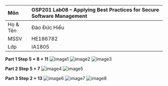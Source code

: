 
| Môn | OSP201 Lab08 – Applying Best Practices for Secure Software Management |
| :---- | :---- |
| Họ & Tên | Đào Đức Hiếu |
| MSSV | HE186782 |
| Lớp | IA1805 |

**Part 1 Step 5 \+ 8 \+ 11**
![image1](https://github.com/user-attachments/assets/d10275dc-e2df-4630-9c7d-76a19e73b224)
![image2](https://github.com/user-attachments/assets/7fb50132-e4bb-4bda-b249-4f889afc9877)
![image3](https://github.com/user-attachments/assets/babe493d-b255-4f34-a114-65773e921a85)



**Part 2 Step 5 \+ 7**
![image4](https://github.com/user-attachments/assets/b99ec705-de47-42bb-9d9c-9e912b01644a)
![image5](https://github.com/user-attachments/assets/0082cecc-f5ed-4465-bedb-5ff1c51ce17d)



**Part 3 Step 2 \+ 13**
![image6](https://github.com/user-attachments/assets/9833c98b-45c7-40e0-92fd-ce63d223ff8f)
![image7](https://github.com/user-attachments/assets/f88ceb68-ea9b-49d8-a728-589920e3a94b)
![image8](https://github.com/user-attachments/assets/7662ec67-de62-4b9a-9c8e-8455c12c6fbc)
